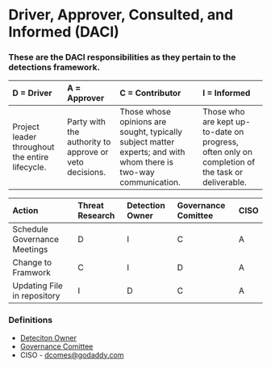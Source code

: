 # Driver, Approver, Consulted, and Informed (DACI)


### These are the DACI responsibilities as they pertain to the detections framework.


| D = Driver | A = Approver |C = Contributor | I = Informed |
| :-------------- | :------------- | :----------- | :----------- |
|Project leader throughout the entire lifecycle.| Party with the authority to approve or veto decisions. |	Those whose opinions are sought, typically subject matter experts; and with whom there is two-way communication.|Those who are kept up-to-date on progress, often only on completion of the task or deliverable.|

| Action                    |Threat Research    | Detection Owner | Governance Comittee | CISO | 
| :------------------------ | :---------------- | :-------------- | :------------------ | :--- |
| Schedule Governance Meetings| D               |	I               |	C  | A | 
| Change to Framwork          | C               | I	              | D  | A |
| Updating File in repository | I               | D               | C  | A |


### Definitions
* [Deteciton Owner](https://github.com/gdcorp-infosec/security-detections-framework/blob/main/documentation/Governance-security_detections_framework.md#detection-owners)
* [Governance Comittee](https://github.com/gdcorp-infosec/security-detections-framework/blob/main/documentation/Governance-security_detections_framework.md#governance-committee)
* CISO - dcomes@godaddy.com
